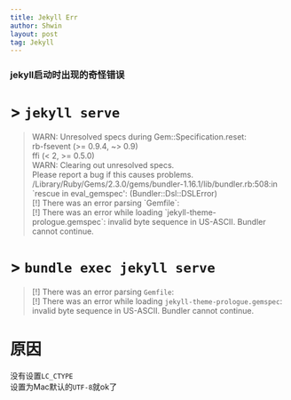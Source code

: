 ```yaml
---
title: Jekyll Err
author: Shwin
layout: post
tag: Jekyll
---
```


### jekyll启动时出现的奇怪错误

# > `jekyll serve`
> WARN: Unresolved specs during Gem::Specification.reset:  
      rb-fsevent (>= 0.9.4, ~> 0.9)  
      ffi (< 2, >= 0.5.0)  
WARN: Clearing out unresolved specs.  
Please report a bug if this causes problems.  
/Library/Ruby/Gems/2.3.0/gems/bundler-1.16.1/lib/bundler.rb:508:in \`rescue in eval_gemspec':  (Bundler::Dsl::DSLError)  
[!] There was an error parsing \`Gemfile\`:  
[!] There was an error while loading \`jekyll-theme-prologue.gemspec\`: invalid byte sequence in US-ASCII. Bundler cannot continue.  

# > `bundle exec jekyll serve`
> [!] There was an error parsing `Gemfile`:  
[!] There was an error while loading `jekyll-theme-prologue.gemspec`: invalid byte sequence in US-ASCII. Bundler cannot continue.

# 原因
没有设置`LC_CTYPE`  
设置为Mac默认的`UTF-8`就ok了